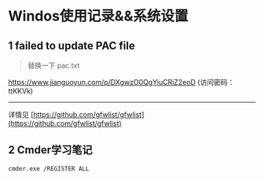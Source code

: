 # Windos使用记录&&系统设置


## 1 failed to update PAC file


> 替换一下 pac.txt

https://www.jianguoyun.com/p/DXgwzO0QgYiuCRiZ2eoD (访问密码：ttKKVk)


---
详情见
[https://github.com/gfwlist/gfwlist](https://github.com/gfwlist/gfwlist)


## 2 Cmder学习笔记

```bash
cmder.exe /REGISTER ALL
```